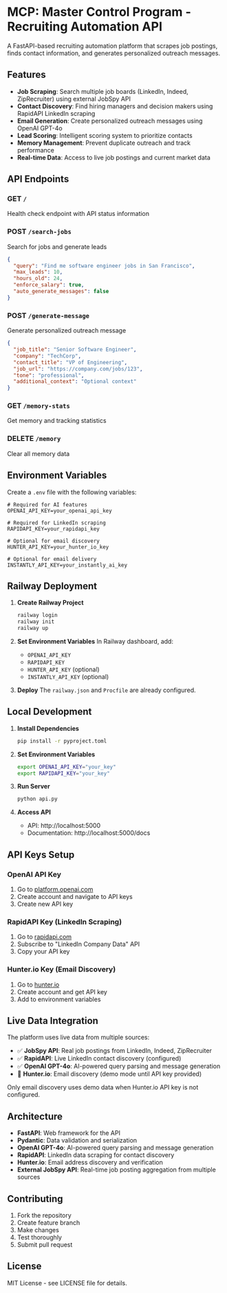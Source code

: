 # MCP: Master Control Program - Recruiting Automation API

A FastAPI-based recruiting automation platform that scrapes job postings, finds contact information, and generates personalized outreach messages.

## Features

- **Job Scraping**: Search multiple job boards (LinkedIn, Indeed, ZipRecruiter) using external JobSpy API
- **Contact Discovery**: Find hiring managers and decision makers using RapidAPI LinkedIn scraping
- **Email Generation**: Create personalized outreach messages using OpenAI GPT-4o
- **Lead Scoring**: Intelligent scoring system to prioritize contacts
- **Memory Management**: Prevent duplicate outreach and track performance
- **Real-time Data**: Access to live job postings and current market data

## API Endpoints

### GET `/`
Health check endpoint with API status information

### POST `/search-jobs`
Search for jobs and generate leads
```json
{
  "query": "Find me software engineer jobs in San Francisco",
  "max_leads": 10,
  "hours_old": 24,
  "enforce_salary": true,
  "auto_generate_messages": false
}
```

### POST `/generate-message`
Generate personalized outreach message
```json
{
  "job_title": "Senior Software Engineer",
  "company": "TechCorp",
  "contact_title": "VP of Engineering",
  "job_url": "https://company.com/jobs/123",
  "tone": "professional",
  "additional_context": "Optional context"
}
```

### GET `/memory-stats`
Get memory and tracking statistics

### DELETE `/memory`
Clear all memory data

## Environment Variables

Create a `.env` file with the following variables:

```env
# Required for AI features
OPENAI_API_KEY=your_openai_api_key

# Required for LinkedIn scraping
RAPIDAPI_KEY=your_rapidapi_key

# Optional for email discovery
HUNTER_API_KEY=your_hunter_io_key

# Optional for email delivery
INSTANTLY_API_KEY=your_instantly_ai_key
```

## Railway Deployment

1. **Create Railway Project**
   ```bash
   railway login
   railway init
   railway up
   ```

2. **Set Environment Variables**
   In Railway dashboard, add:
   - `OPENAI_API_KEY`
   - `RAPIDAPI_KEY` 
   - `HUNTER_API_KEY` (optional)
   - `INSTANTLY_API_KEY` (optional)

3. **Deploy**
   The `railway.json` and `Procfile` are already configured.

## Local Development

1. **Install Dependencies**
   ```bash
   pip install -r pyproject.toml
   ```

2. **Set Environment Variables**
   ```bash
   export OPENAI_API_KEY="your_key"
   export RAPIDAPI_KEY="your_key"
   ```

3. **Run Server**
   ```bash
   python api.py
   ```

4. **Access API**
   - API: http://localhost:5000
   - Documentation: http://localhost:5000/docs

## API Keys Setup

### OpenAI API Key
1. Go to [platform.openai.com](https://platform.openai.com)
2. Create account and navigate to API keys
3. Create new API key

### RapidAPI Key (LinkedIn Scraping)
1. Go to [rapidapi.com](https://rapidapi.com)
2. Subscribe to "LinkedIn Company Data" API
3. Copy your API key

### Hunter.io Key (Email Discovery)
1. Go to [hunter.io](https://hunter.io)
2. Create account and get API key
3. Add to environment variables

## Live Data Integration

The platform uses live data from multiple sources:

- ✅ **JobSpy API**: Real job postings from LinkedIn, Indeed, ZipRecruiter
- ✅ **RapidAPI**: Live LinkedIn contact discovery (configured)  
- ✅ **OpenAI GPT-4o**: AI-powered query parsing and message generation
- 🔄 **Hunter.io**: Email discovery (demo mode until API key provided)

Only email discovery uses demo data when Hunter.io API key is not configured.

## Architecture

- **FastAPI**: Web framework for the API
- **Pydantic**: Data validation and serialization
- **OpenAI GPT-4o**: AI-powered query parsing and message generation
- **RapidAPI**: LinkedIn data scraping for contact discovery
- **Hunter.io**: Email address discovery and verification
- **External JobSpy API**: Real-time job posting aggregation from multiple sources

## Contributing

1. Fork the repository
2. Create feature branch
3. Make changes
4. Test thoroughly
5. Submit pull request

## License

MIT License - see LICENSE file for details.